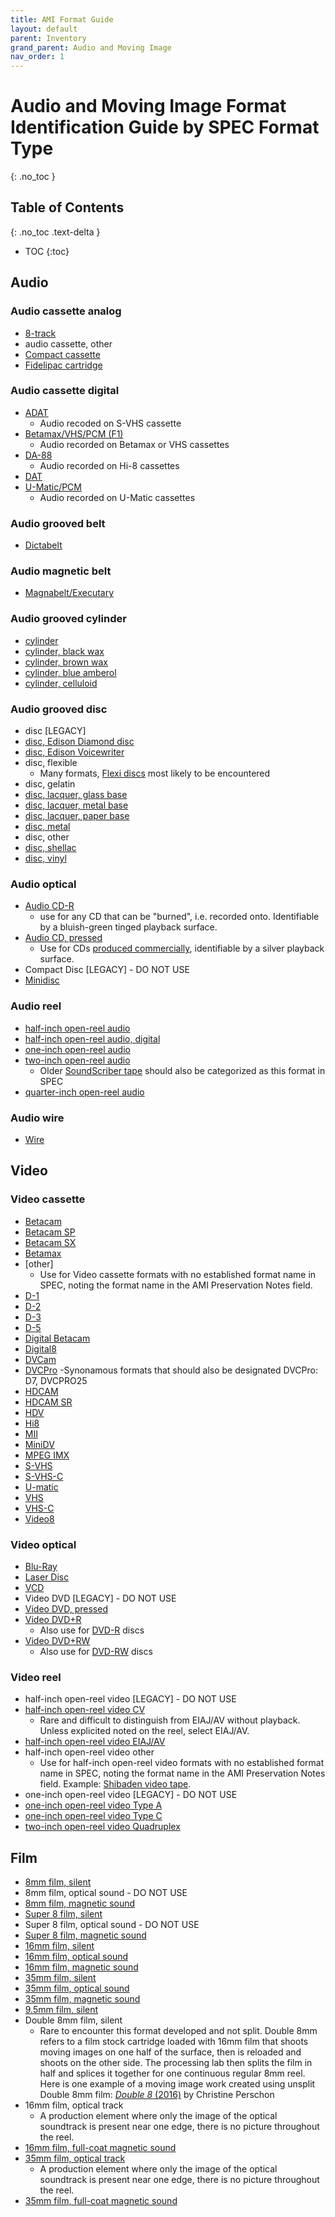 ```yaml
---
title: AMI Format Guide
layout: default
parent: Inventory
grand_parent: Audio and Moving Image
nav_order: 1
---
```

# Audio and Moving Image Format Identification Guide by SPEC Format Type
{: .no_toc }

## Table of Contents
{: .no_toc .text-delta }

- TOC
{:toc}

## Audio

### Audio cassette analog
- [8-track](https://psap.library.illinois.edu/collection-id-guide/audiotape#8track)
- audio cassette, other
- [Compact cassette](https://psap.library.illinois.edu/collection-id-guide/audiotape#compactcassette)
- [Fidelipac cartridge](https://obsoletemedia.org/fidelipac/)
&nbsp;
### Audio cassette digital
- [ADAT](https://en.wikipedia.org/wiki/ADAT)
    - Audio recoded on S-VHS cassette
- [Betamax/VHS/PCM (F1)](https://en.wikipedia.org/wiki/PCM_adaptor)
    - Audio recorded on Betamax or VHS cassettes
- [DA-88](https://en.wikipedia.org/wiki/DA-88)
    - Audio recorded on Hi-8 cassettes
- [DAT](https://psap.library.illinois.edu/collection-id-guide/audiotape#dat)
- [U-Matic/PCM](https://obsoletemedia.org/u-matic-digital-audio/)
    - Audio recorded on U-Matic cassettes
&nbsp;
### Audio grooved belt
- [Dictabelt](https://obsoletemedia.org/dictabelt/)
&nbsp;
### Audio magnetic belt
- [Magnabelt/Executary](https://obsoletemedia.org/magnabelt/)
&nbsp;
### Audio grooved cylinder
- [cylinder](https://obsoletemedia.org/audio/phonograph/#cylinder)
- [cylinder, black wax](https://psap.library.illinois.edu/collection-id-guide/cylinder#waxcylinder)
- [cylinder, brown wax](https://psap.library.illinois.edu/collection-id-guide/cylinder#waxcylinder)
- [cylinder, blue amberol](https://psap.library.illinois.edu/collection-id-guide/cylinder#plasticcylinder)
- [cylinder, celluloid](https://psap.library.illinois.edu/collection-id-guide/cylinder#plasticcylinder)
&nbsp;
### Audio grooved disc
- disc [LEGACY]
- [disc, Edison Diamond disc](https://obsoletemedia.org/edison-diamond-disc/)
- [disc, Edison Voicewriter](https://obsoletemedia.org/voicewriter/)
- disc, flexible
    - Many formats, [Flexi discs](https://en.wikipedia.org/wiki/Flexi_disc) most likely to be encountered
- disc, gelatin
- [disc, lacquer, glass base](https://psap.library.illinois.edu/collection-id-guide/phonodisc#lacquerdisc)
- [disc, lacquer, metal base](https://psap.library.illinois.edu/collection-id-guide/phonodisc#lacquerdisc)
- [disc, lacquer, paper base](https://psap.library.illinois.edu/collection-id-guide/phonodisc#lacquerdisc)
- [disc, metal](https://psap.library.illinois.edu/collection-id-guide/phonodisc#aluminumdisc)
- disc, other
- [disc, shellac](https://psap.library.illinois.edu/collection-id-guide/phonodisc#shellacdisc)
- [disc, vinyl](https://psap.library.illinois.edu/collection-id-guide/phonodisc#vinyldisc)
&nbsp;
### Audio optical
- [Audio CD-R](https://psap.library.illinois.edu/collection-id-guide/opticalmedia#cd)
    - use for any CD that can be "burned", i.e. recorded onto. Identifiable by a bluish-green tinged playback surface.
- [Audio CD, pressed](https://psap.library.illinois.edu/collection-id-guide/opticalmedia#cd)
    - Use for CDs [produced commercially](https://obsoletemedia.org/compact-disc-stamper/), identifiable by a silver playback surface.
- Compact Disc [LEGACY] - DO NOT USE
- [Minidisc](https://psap.library.illinois.edu/collection-id-guide/opticalmedia#minidisc)
&nbsp;
### Audio reel
- [half-inch open-reel audio](https://psap.library.illinois.edu/collection-id-guide/audiotape#audiohalfinOR)
- [half-inch open-reel audio, digital](https://obsoletemedia.org/dash/)
- [one-inch open-reel audio](https://psap.library.illinois.edu/collection-id-guide/audiotape#audio1inOR)
- [two-inch open-reel audio](https://psap.library.illinois.edu/collection-id-guide/audiotape#audio2inOR)
    - Older [SoundScriber tape](https://obsoletemedia.org/soundscriber-tape/) should also be categorized as this format in SPEC
- [quarter-inch open-reel audio](https://psap.library.illinois.edu/collection-id-guide/audiotape#audioquarterinOR)
&nbsp;
### Audio wire
- [Wire](https://psap.library.illinois.edu/collection-id-guide/wire)
&nbsp;
## Video
### Video cassette
- [Betacam](https://obsoletemedia.org/betacam/)
- [Betacam SP](https://obsoletemedia.org/betacam-sp/)
- [Betacam SX](https://obsoletemedia.org/betacam-sx/)
- [Betamax](https://psap.library.illinois.edu/collection-id-guide/videotape#betamax)
- [other]
    - Use for Video cassette formats with no established format name in SPEC, noting the format name in the AMI Preservation Notes field.
- [D-1](https://obsoletemedia.org/sony-d1/)
- [D-2](https://psap.library.illinois.edu/collection-id-guide/videotape#d2)
- [D-3](https://obsoletemedia.org/d3/)
- [D-5](https://obsoletemedia.org/d5/)
- [Digital Betacam](https://psap.library.illinois.edu/collection-id-guide/videotape#digibeta)
- [Digital8](https://obsoletemedia.org/digital8/)
- [DVCam](https://psap.library.illinois.edu/collection-id-guide/videotape#dvcam)
- [DVCPro](https://psap.library.illinois.edu/collection-id-guide/videotape#dvcpro)
    -Synonamous formats that should also be designated DVCPro: D7, DVCPRO25
- [HDCAM](https://obsoletemedia.org/hdcam/)
- [HDCAM SR](https://obsoletemedia.org/hdcam-sr/)
- [HDV](https://obsoletemedia.org/hdv/)
- [Hi8](https://obsoletemedia.org/hi8/)
- [MII](https://obsoletemedia.org/mii/)
- [MiniDV](https://psap.library.illinois.edu/collection-id-guide/videotape#minidv)
- [MPEG IMX](https://obsoletemedia.org/mpeg-imx/)
- [S-VHS](https://obsoletemedia.org/s-vhs/)
- [S-VHS-C](https://obsoletemedia.org/s-vhs-c/)
- [U-matic](https://psap.library.illinois.edu/collection-id-guide/videotape#umatic)
- [VHS](https://psap.library.illinois.edu/collection-id-guide/videotape#vhs)
- [VHS-C](https://obsoletemedia.org/vhs-c/)
- [Video8](https://obsoletemedia.org/video8/)
&nbsp;
### Video optical
- [Blu-Ray](https://obsoletemedia.org/blu-ray-disc/)
- [Laser Disc](https://psap.library.illinois.edu/collection-id-guide/opticalmedia#laserdisc)
- [VCD](https://obsoletemedia.org/video-cd/)
- Video DVD [LEGACY] - DO NOT USE
- [Video DVD, pressed](https://psap.library.illinois.edu/collection-id-guide/opticalmedia#dvd)
- [Video DVD+R](https://obsoletemedia.org/dvdr/)
    - Also use for [DVD-R](https://obsoletemedia.org/dvd-r/) discs
- [Video DVD+RW](https://obsoletemedia.org/dvdrw/)
    - Also use for [DVD-RW](https://obsoletemedia.org/dvd-rw/) discs
&nbsp;
### Video reel
- half-inch open-reel video [LEGACY] - DO NOT USE
- [half-inch open-reel video CV](https://psap.library.illinois.edu/collection-id-guide/videotape#videohalfinOR)
    - Rare and difficult to distinguish from EIAJ/AV without playback. Unless explicited noted on the reel, select EIAJ/AV.
- [half-inch open-reel video EIAJ/AV](https://obsoletemedia.org/%c2%bd-inch-eiaj-open-reel-video-tape/)
- half-inch open-reel video other
    - Use for half-inch open-reel video formats with no established format name in SPEC, noting the format name in the AMI Preservation Notes field. Example: [Shibaden video tape](https://obsoletemedia.org/shibaden/).
- one-inch open-reel video [LEGACY] - DO NOT USE
- [one-inch open-reel video Type A](https://obsoletemedia.org/1-inch-type-a/)
- [one-inch open-reel video Type C](https://psap.library.illinois.edu/collection-id-guide/videotape#video1inOR)
- [two-inch open-reel video Quadruplex](https://psap.library.illinois.edu/collection-id-guide/videotape#video2inOR)
&nbsp;
## Film
- [8mm film, silent](https://psap.library.illinois.edu/collection-id-guide/film#film8mm)
- 8mm film, optical sound - DO NOT USE
- [8mm film, magnetic sound](https://nostalgicmedia.com/blogs/media-conversion/does-your-film-reel-have-sound?srsltid=AfmBOootOsAtQVJo6kK4FtR3m__mS5M45FDtbloxrh455YxtUFDEGU21)
- [Super 8 film, silent](https://psap.library.illinois.edu/collection-id-guide/film#filmsuper8)
- Super 8 film, optical sound - DO NOT USE
- [Super 8 film, magnetic sound](https://cdn.shopify.com/s/files/1/0429/4769/files/Super8_sound_silent_480x480.jpg?v=1692279696)
- [16mm film, silent](https://psap.library.illinois.edu/collection-id-guide/film#film16mm)
- [16mm film, optical sound](https://cdn.shopify.com/s/files/1/0429/4769/files/16mm_silent_sound_480x480.jpg?v=1692281666)
- [16mm film, magnetic sound](https://cdn.shopify.com/s/files/1/0429/4769/files/16mm_silent_sound_480x480.jpg?v=1692281666)
- [35mm film, silent](https://psap.library.illinois.edu/collection-id-guide/film#film35mm)
- [35mm film, optical sound](https://commons.wikimedia.org/wiki/File:35mm_film_format_with_optical_soundtrack.svg)
- [35mm film, magnetic sound]((http://www.graumanschinese.org/projection/cinemascope-track-layout.jpg))
- [9.5mm film, silent](https://obsoletemedia.org/9-5mm-film/)
- Double 8mm film, silent
    - Rare to encounter this format developed and not split. Double 8mm refers to a film stock cartridge loaded with 16mm film that shoots moving images on one half of the surface, then is reloaded and shoots on the other side. The processing lab then splits the film in half and splices it together for one continuous regular 8mm reel. Here is one example of a moving image work created using unsplit Double 8mm film: [*Double 8* (2016)](https://lightcone.org/en/film-11059-double-8) by Christine Perschon
- 16mm film, optical track
    - A production element where only the image of the optical soundtrack is present near one edge, there is no picture throughout the reel.
- [16mm film, full-coat magnetic sound](https://www.filmcare.org/img/filmbaseid/3magtrackgraphic_v2.jpg)
- [35mm film, optical track](https://blog.freesound.org/wp-content/uploads/2020/01/Negative-1024x401.png)
    - A production element where only the image of the optical soundtrack is present near one edge, there is no picture throughout the reel.
- [35mm film,  full-coat magnetic sound](https://www.filmcare.org/img/filmbaseid/3magtrackgraphic_v2.jpg)

